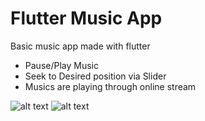 # Flutter Music App

Basic music app made with flutter
 - Pause/Play Music
 - Seek to Desired position via Slider
 - Musics are playing through online stream

![alt text](https://github.com/Surajkrmkr/hacktoberfest_2021/blob/QR-Code-Scanner-App/flutter/music_app/screenshots/1.jpg?raw=true)
![alt text](https://github.com/Surajkrmkr/hacktoberfest_2021/blob/QR-Code-Scanner-App/flutter/music_app/screenshots/2.jpg?raw=true)
